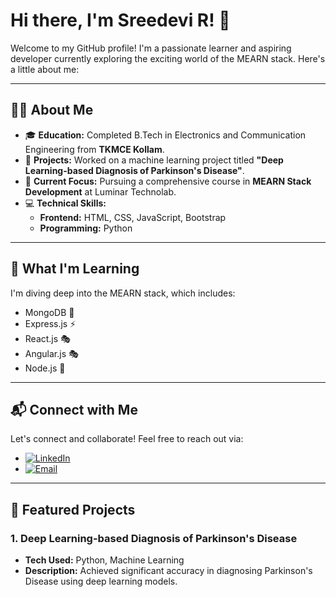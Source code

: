 # Hi there, I'm Sreedevi R! 👋

Welcome to my GitHub profile! I'm a passionate learner and aspiring developer currently exploring the exciting world of the MEARN stack. Here's a little about me:

---

## 👩‍💻 About Me

- 🎓 **Education:** Completed B.Tech in Electronics and Communication Engineering from **TKMCE Kollam**.
- 🤖 **Projects:** Worked on a machine learning project titled **"Deep Learning-based Diagnosis of Parkinson's Disease"**.
- 🚀 **Current Focus:** Pursuing a comprehensive course in **MEARN Stack Development** at Luminar Technolab.
- 💻 **Technical Skills:**
  - **Frontend:** HTML, CSS, JavaScript, Bootstrap
  - **Programming:** Python

---

## 🌱 What I'm Learning

I'm diving deep into the MEARN stack, which includes:

- MongoDB 🌱
- Express.js ⚡
- React.js 🎭
- Angular.js 🎭
- Node.js 🔧

---

## 📬 Connect with Me

Let's connect and collaborate! Feel free to reach out via:

- [![LinkedIn](https://img.shields.io/badge/-LinkedIn-blue?style=flat&logo=linkedin)](https://www.linkedin.com/in/sreedevi-r-4409bb213) 
- [![Email](https://img.shields.io/badge/-Email-red?style=flat&logo=gmail)](mailto:sreedeviraj26@example.com)

---

## 📂 Featured Projects

### 1. **Deep Learning-based Diagnosis of Parkinson's Disease**
- **Tech Used:** Python, Machine Learning
- **Description:** Achieved significant accuracy in diagnosing Parkinson's Disease using deep learning models.


 

